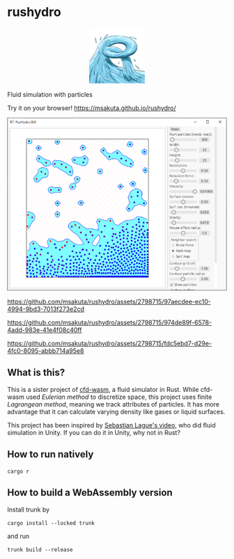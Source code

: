 # rushydro

<p align="center">
    <img width="128" src="assets/icon-256.png" alt="rushydro icon">
</p>

Fluid simulation with particles

Try it on your browser! https://msakuta.github.io/rushydro/

![screenshot](images/screenshot00.png)

https://github.com/msakuta/rushydro/assets/2798715/97aecdee-ec10-4994-9bd3-7013f273e2cd

https://github.com/msakuta/rushydro/assets/2798715/974de89f-6578-4add-983e-41e4f08c40ff

https://github.com/msakuta/rushydro/assets/2798715/fdc5ebd7-d29e-4fc0-8095-abbb714a95e8




## What is this?

This is a sister project of [cfd-wasm](https://github.com/msakuta/cfd-wasm), a fluid simulator in Rust.
While cfd-wasm used _Eulerian method_ to discretize space, this project uses finite _Lagrangean method_, meaning we track attributes of particles.
It has more advantage that it can calculate varying density like gases or liquid surfaces.

This project has been inspired by [Sebastian Lague's video](https://youtu.be/rSKMYc1CQHE?si=4z0-JIuDQ7tOuDHR),
who did fluid simulation in Unity.
If you can do it in Unity, why not in Rust?


## How to run natively

```
cargo r
```


## How to build a WebAssembly version

Install trunk by 

```
cargo install --locked trunk
```

and run

```
trunk build --release
```

